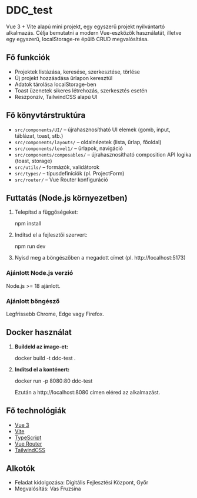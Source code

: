 
# DDC_test

Vue 3 + Vite alapú mini projekt, egy egyszerű projekt nyilvántartó alkalmazás. Célja bemutatni a modern Vue-eszközök használatát, illetve egy egyszerű, localStorage-re épülő CRUD megvalósítása.

## Fő funkciók
- Projektek listázása, keresése, szerkesztése, törlése
- Új projekt hozzáadása űrlapon keresztül
- Adatok tárolása localStorage-ben
- Toast üzenetek sikeres létrehozás, szerkesztés esetén
- Reszponzív, TailwindCSS alapú UI

## Fő könyvtárstruktúra
- `src/components/UI/` – újrahasznosítható UI elemek (gomb, input, táblázat, toast, stb.)
- `src/components/layouts/` – oldalnézetek (lista, űrlap, főoldal)
- `src/components/level1/` – űrlapok, navigáció
- `src/components/composables/` – újrahasznosítható composition API logika (toast, storage)
- `src/utils/` – formázók, validátorok
- `src/types/` – típusdefiníciók (pl. ProjectForm)
- `src/router/` – Vue Router konfiguráció


## Futtatás (Node.js környezetben)
1. Telepítsd a függőségeket:
   
	npm install

2. Indítsd el a fejlesztői szervert:
   
	npm run dev

3. Nyisd meg a böngészőben a megadott címet (pl. http://localhost:5173)

### Ajánlott Node.js verzió
Node.js >= 18 ajánlott.

### Ajánlott böngésző
Legfrissebb Chrome, Edge vagy Firefox.

## Docker használat

1. **Buildeld az image-et:**
   
	docker build -t ddc-test .

2. **Indítsd el a konténert:**
   
	docker run -p 8080:80 ddc-test

	Ezután a http://localhost:8080 címen eléred az alkalmazást.

## Fő technológiák
- [Vue 3](https://vuejs.org/)
- [Vite](https://vitejs.dev/)
- [TypeScript](https://www.typescriptlang.org/)
- [Vue Router](https://router.vuejs.org/)
- [TailwindCSS](https://tailwindcss.com/)

## Alkotók
- Feladat kidolgozása: Digitális Fejlesztési Központ, Győr
- Megvalósítás: Vas Fruzsina
